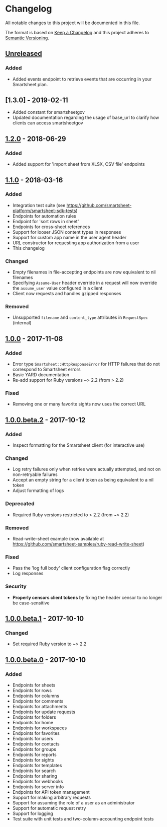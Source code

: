 # Changelog
All notable changes to this project will be documented in this file.

The format is based on [Keep a Changelog](http://keepachangelog.com/en/1.0.0/)
and this project adheres to [Semantic Versioning](http://semver.org/spec/v2.0.0.html).

## [Unreleased]
### Added
- Added events endpoint to retrieve events that are occurring in your Smartsheet plan.

## [1.3.0] - 2019-02-11
- Added constant for smartsheetgov 
- Updated documentation regarding the usage of base_url to clarify how clients can access smartsheetgov

## [1.2.0] - 2018-06-29
### Added
- Added support for 'import sheet from XLSX, CSV file' endpoints

## [1.1.0] - 2018-03-16
### Added
- Integration test suite (see https://github.com/smartsheet-platform/smartsheet-sdk-tests)
- Endpoints for automation rules
- Endpoint for 'sort rows in sheet'
- Endpoints for cross-sheet references
- Support for looser JSON content types in responses
- Support for custom app name in the user agent header
- URL constructor for requesting app authorization from a user
- This changelog

### Changed
- Empty filenames in file-accepting endpoints are now equivalent to nil filenames
- Specifying `Assume-User` header override in a request will now override the `assume_user` value configured in a client
- Client now requests and handles gzipped responses

### Removed
- Unsupported `filename` and `content_type` attributes in `RequestSpec` (internal)


## [1.0.0] - 2017-11-08
### Added
- Error type `Smartsheet::HttpResponseError` for HTTP failures that do not correspond to Smartsheet errors
- Basic YARD documentation
- Re-add support for Ruby versions ~> 2.2 (from > 2.2)

### Fixed
- Removing one or many favorite sights now uses the correct URL


## [1.0.0.beta.2] - 2017-10-12
### Added
- Inspect formatting for the Smartsheet client (for interactive use)

### Changed
- Log retry failures only when retries were actually attempted, and not on non-retryable failures
- Accept an empty string for a client token as being equivalent to a nil token
- Adjust formatting of logs

### Deprecated
- Required Ruby versions restricted to > 2.2 (from ~> 2.2)

### Removed
- Read-write-sheet example (now available at https://github.com/smartsheet-samples/ruby-read-write-sheet)

### Fixed
- Pass the 'log full body' client configuration flag correctly
- Log responses

### Security
- **Properly censors client tokens** by fixing the header censor to no longer be case-sensitive


## [1.0.0.beta.1] - 2017-10-10
### Changed
- Set required Ruby version to ~> 2.2


## [1.0.0.beta.0] - 2017-10-10
### Added
- Endpoints for sheets
- Endpoints for rows
- Endpoints for columns
- Endpoints for comments
- Endpoints for attachments
- Endpoints for update requests
- Endpoints for folders
- Endpoints for home
- Endpoints for workspaces
- Endpoints for favorites
- Endpoints for users
- Endpoints for contacts
- Endpoints for groups
- Endpoints for reports
- Endpoints for sights
- Endpoints for templates
- Endpoints for search
- Endpoints for sharing
- Endpoints for webhooks
- Endpoints for server info
- Endpoints for API token management
- Support for making arbitrary requests
- Support for assuming the role of a user as an administrator
- Support for automatic request retry
- Support for logging
- Test suite with unit tests and two-column-accounting endpoint tests

[Unreleased]: https://github.com/smartsheet-platform/smartsheet-ruby-sdk/compare/v1.2.0...HEAD
[1.2.0]: https://github.com/smartsheet-platform/smartsheet-ruby-sdk/compare/v1.1.0...v1.2.0
[1.1.0]: https://github.com/smartsheet-platform/smartsheet-ruby-sdk/compare/v1.0.0...v1.1.0
[1.0.0]: https://github.com/smartsheet-platform/smartsheet-ruby-sdk/compare/v1.0.0.beta.2...v1.0.0
[1.0.0.beta.2]: https://github.com/smartsheet-platform/smartsheet-ruby-sdk/compare/v1.0.0.beta.1...v1.0.0.beta.2
[1.0.0.beta.1]: https://github.com/smartsheet-platform/smartsheet-ruby-sdk/compare/v1.0.0.beta.0...v1.0.0.beta.1
[1.0.0.beta.0]: https://github.com/smartsheet-platform/smartsheet-ruby-sdk/compare/init...v1.0.0.beta.0